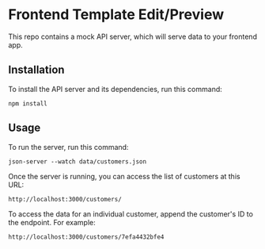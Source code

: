 # Frontend Template Edit/Preview
 
This repo contains a mock API server, which will serve data to your frontend app.

## Installation

To install the API server and its dependencies, run this command:

```npm install```

## Usage

To run the server, run this command: 

```json-server --watch data/customers.json```

Once the server is running, you can access the list of customers at this URL:

    http://localhost:3000/customers/

To access the data for an individual customer, append the customer's ID to the endpoint. For example:

    http://localhost:3000/customers/7efa4432bfe4
